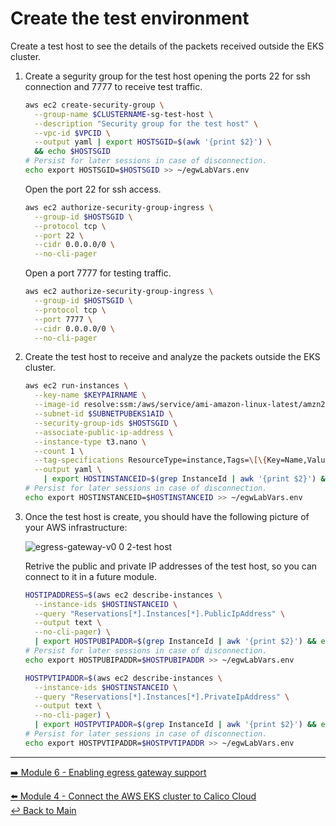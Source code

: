 # Create the test environment

Create a test host to see the details of the packets received outside the EKS cluster.

1. Create a segurity group for the test host opening the ports 22 for ssh connection and 7777 to receive test traffic.

   ```bash
   aws ec2 create-security-group \
     --group-name $CLUSTERNAME-sg-test-host \
     --description "Security group for the test host" \
     --vpc-id $VPCID \
     --output yaml | export HOSTSGID=$(awk '{print $2}') \
     && echo $HOSTSGID
   # Persist for later sessions in case of disconnection.
   echo export HOSTSGID=$HOSTSGID >> ~/egwLabVars.env
   ```

   Open the port 22 for ssh access.

   ```bash
   aws ec2 authorize-security-group-ingress \
     --group-id $HOSTSGID \
     --protocol tcp \
     --port 22 \
     --cidr 0.0.0.0/0 \
     --no-cli-pager
   ```
   
   Open a port 7777 for testing traffic.

   ```bash
   aws ec2 authorize-security-group-ingress \
     --group-id $HOSTSGID \
     --protocol tcp \
     --port 7777 \
     --cidr 0.0.0.0/0 \
     --no-cli-pager
   ```

2. Create the test host to receive and analyze the packets outside the EKS cluster.

   ```bash
   aws ec2 run-instances \
     --key-name $KEYPAIRNAME \
     --image-id resolve:ssm:/aws/service/ami-amazon-linux-latest/amzn2-ami-hvm-x86_64-gp2 \
     --subnet-id $SUBNETPUBEKS1AID \
     --security-group-ids $HOSTSGID \
     --associate-public-ip-address \
     --instance-type t3.nano \
     --count 1 \
     --tag-specifications ResourceType=instance,Tags=\[\{Key=Name,Value=$CLUSTERNAME-test-host\}\] \
     --output yaml \
       | export HOSTINSTANCEID=$(grep InstanceId | awk '{print $2}') && echo $HOSTINSTANCEID
   # Persist for later sessions in case of disconnection.
   echo export HOSTINSTANCEID=$HOSTINSTANCEID >> ~/egwLabVars.env
   ```
    
3. Once the test host is create, you should have the following picture of your AWS infrastructure:

   ![egress-gateway-v0 0 2-test host](https://user-images.githubusercontent.com/104035488/205452170-92a6fc52-1fcb-44ab-86ca-8d35221cd7e0.png)

   Retrive the public and private IP addresses of the test host, so you can connect to it in a future module.

   ```bash
   HOSTIPADDRESS=$(aws ec2 describe-instances \
     --instance-ids $HOSTINSTANCEID \
     --query "Reservations[*].Instances[*].PublicIpAddress" \
     --output text \
     --no-cli-pager) \
     | export HOSTPUBIPADDR=$(grep InstanceId | awk '{print $2}') && echo $HOSTPUBIPADDR
   # Persist for later sessions in case of disconnection.
   echo export HOSTPUBIPADDR=$HOSTPUBIPADDR >> ~/egwLabVars.env
   ```

   ```bash
   HOSTPVTIPADDR=$(aws ec2 describe-instances \
     --instance-ids $HOSTINSTANCEID \
     --query "Reservations[*].Instances[*].PrivateIpAddress" \
     --output text \
     --no-cli-pager) \
     | export HOSTPVTIPADDR=$(grep InstanceId | awk '{print $2}') && echo $HOSTPVTIPADDR
   # Persist for later sessions in case of disconnection.
   echo export HOSTPVTIPADDR=$HOSTPVTIPADDR >> ~/egwLabVars.env
   ```

--- 

[:arrow_right: Module 6 - Enabling egress gateway support](/modules/module-6-egw-support.md) <br>

[:arrow_left: Module 4 - Connect the AWS EKS cluster to Calico Cloud](/modules/module-4-connect-calicocloud.md)  
[:leftwards_arrow_with_hook: Back to Main](/README.md)  
